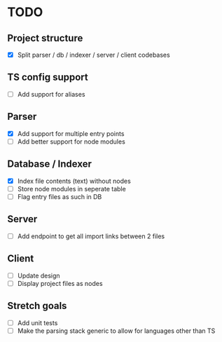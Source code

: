 # TODO

## Project structure

- [x] Split parser / db / indexer / server / client codebases

## TS config support

- [ ] Add support for aliases

## Parser

- [x] Add support for multiple entry points
- [ ] Add better support for node modules

## Database / Indexer

- [x] Index file contents (text) without nodes
- [ ] Store node modules in seperate table
- [ ] Flag entry files as such in DB

## Server

- [ ] Add endpoint to get all import links between 2 files

## Client

- [ ] Update design
- [ ] Display project files as nodes

## Stretch goals

- [ ] Add unit tests
- [ ] Make the parsing stack generic to allow for languages other than TS
